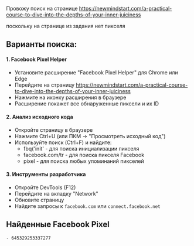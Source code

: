 Провожу поиск на странице
https://newmindstart.com/a-practical-course-to-dive-into-the-depths-of-your-inner-juiciness

поскольку на странице из задания нет пикселя

## Варианты поиска:
#### 1. Facebook Pixel Helper
- Установите расширение "Facebook Pixel Helper" для Chrome или Edge
- Перейдите на страницу https://newmindstart.com/a-practical-course-to-dive-into-the-depths-of-your-inner-juiciness
- Нажмите на иконку расширения в браузере
- Расширение покажет все обнаруженные пиксели и их ID
#### 2. Анализ исходного кода
- Откройте страницу в браузере
- Нажмите Ctrl+U (или ПКМ → "Просмотреть исходный код")
- Используйте поиск (Ctrl+F) и найдите:
    - fbq('init' - для поиска инициализации пикселя
    - facebook.com/tr - для поиска пикселя Facebook
    - pixel - для поиска любых упоминаний пикселей
#### 3. Инструменты разработчика
- Откройте DevTools (F12)
- Перейдите на вкладку "Network"
- Обновите страницу
- Найдите запросы к `facebook.com` или `connect.facebook.net`


## Найденные Facebook Pixel
```- 645329253337277```